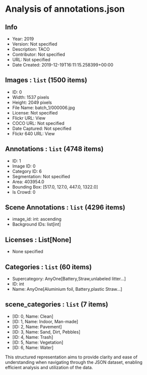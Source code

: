 # Analysis of annotations.json
## Info
- Year: 2019
- Version: Not specified
- Description: TACO
- Contributor: Not specified
- URL: Not specified
- Date Created: 2019-12-19T16:11:15.258399+00:00
## Images : `list` (1500 items)
- ID: 0
- Width: 1537 pixels
- Height: 2049 pixels
- File Name: batch_1/000006.jpg
- License: Not specified
- Flickr URL: View
- COCO URL: Not specified
- Date Captured: Not specified
- Flickr 640 URL: View
## Annotations : `list` (4748 items)
- ID: 1
- Image ID: 0
- Category ID: 6
- Segmentation: Not specified
- Area: 403954.0
- Bounding Box: [517.0, 127.0, 447.0, 1322.0]
- Is Crowd: 0
## Scene Annotations : `list` (4296 items)
- image_id: int: ascending
- Background IDs: list[int]

## Licenses : List[None]
- None specified

## Categories : `list` (60 items)
- Supercategory: AnyOne[Battery,Straw,unlabeled litter...]
- ID: int
- Name: AnyOne[Aluminium foil, Battery,plastic Straw...]



## scene_categories : `list` (7 items)
- [ID: 0, Name: Clean]
- [ID: 1, Name: Indoor, Man-made]
- [ID: 2, Name: Pavement]
- [ID: 3, Name: Sand, Dirt, Pebbles]
- [ID: 4, Name: Trash]
- [ID: 5, Name: Vegetation]
- [ID: 6, Name: Water]

This structured representation aims to provide clarity and ease of understanding when navigating through the JSON dataset, enabling efficient analysis and utilization of the data.